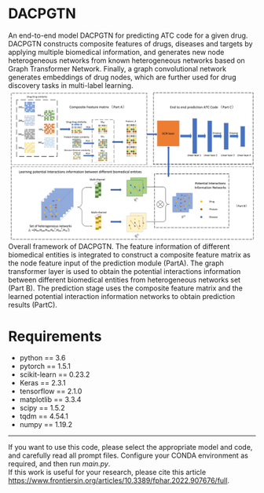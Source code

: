 # DACPGTN
An end-to-end model DACPGTN for predicting ATC code for a given drug. DACPGTN constructs composite features of drugs, diseases and targets by applying multiple biomedical information, and generates new node heterogeneous networks from known heterogeneous networks based on Graph Transformer Network. Finally, a graph convolutional network generates embeddings of drug nodes, which are further used for drug discovery tasks in multi-label learning.
![image](https://github.com/Szhgege/DACPGTN/blob/main/data/framework.jpg)
Overall framework of DACPGTN. The feature information of different biomedical entities is integrated to construct a composite feature matrix as the node feature input of the prediction module (PartA). The graph transformer layer is used to obtain the potential interactions information between different biomedical entities from heterogeneous networks set (Part B). The prediction stage uses the composite feature matrix and the learned potential interaction information networks to obtain prediction results (PartC).
# Requirements
* python == 3.6
* pytorch == 1.5.1
* scikit-learn == 0.23.2
* Keras == 2.3.1
* tensorflow == 2.1.0
* matplotlib == 3.3.4
* scipy == 1.5.2
* tqdm == 4.54.1
* numpy == 1.19.2
* ****
If you want to use this code, please select the appropriate model and code, and carefully read all prompt files. Configure your CONDA environment as required, and then run *main.py*.<br />
If this work is useful for your research, please cite this article https://www.frontiersin.org/articles/10.3389/fphar.2022.907676/full.





